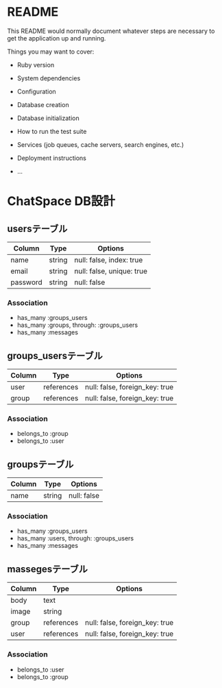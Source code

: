 # README

This README would normally document whatever steps are necessary to get the
application up and running.

Things you may want to cover:

* Ruby version

* System dependencies

* Configuration

* Database creation

* Database initialization

* How to run the test suite

* Services (job queues, cache servers, search engines, etc.)

* Deployment instructions

* ...

# ChatSpace DB設計
## usersテーブル
|Column|Type|Options|
|------|----|-------|
|name|string|null: false, index: true|
|email|string|null: false, unique: true|
|password|string|null: false|
### Association
- has_many :groups_users
- has_many :groups, through: :groups_users
- has_many :messages

## groups_usersテーブル
|Column|Type|Options|
|------|----|-------|
|user|references|null: false, foreign_key: true|
|group|references|null: false, foreign_key: true|
### Association
- belongs_to :group
- belongs_to :user

## groupsテーブル
|Column|Type|Options|
|------|----|-------|
|name|string|null: false|
### Association
- has_many :groups_users
- has_many :users, through: :groups_users
- has_many :messages

## massegesテーブル
|Column|Type|Options|
|------|----|-------|
|body|text||
|image|string||
|group|references|null: false, foreign_key: true|
|user|references|null: false, foreign_key: true|
### Association
- belongs_to :user
- belongs_to :group